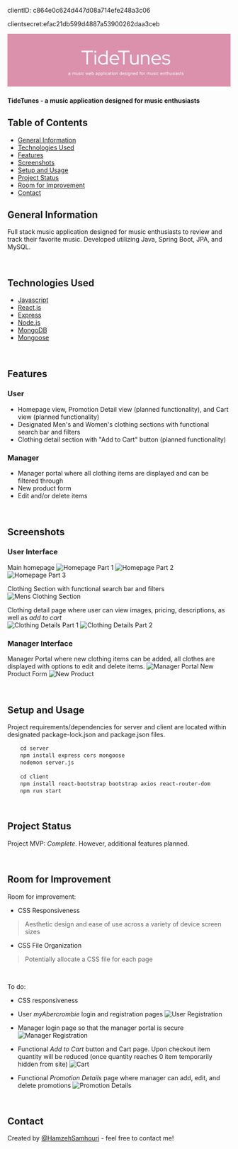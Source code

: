 clientID: c864e0c624d447d08a714efe248a3c06

clientsecret:efac21db599d4887a53900262daa3ceb



![](./site_images/github-header-image.png)

#### TideTunes - a music application designed for music enthusiasts
<!-- > Live demo [_here_](https://www.example.com). -->

## Table of Contents
* [General Information](#general-information)
* [Technologies Used](#technologies-used)
* [Features](#features)
* [Screenshots](#screenshots)
* [Setup and Usage](#setup-and-usage)
* [Project Status](#project-status)
* [Room for Improvement](#room-for-improvement)
* [Contact](#contact)

## General Information
Full stack music application designed for music enthusiasts to review and track their favorite music. Developed utilizing Java, Spring Boot, JPA, and MySQL.

<br>


## Technologies Used
* [Javascript](https://www.javascript.com/)
* [React.js](https://reactjs.org/)
* [Express](https://expressjs.com/)
* [Node.js](https://nodejs.org/en/)
* [MongoDB](https://www.mongodb.com/)
* [Mongoose](https://mongoosejs.com/)

<br>


## Features
### User
- Homepage view, Promotion Detail view (planned functionality), and Cart view (planned functionality)
- Designated Men's and Women's clothing sections with functional search bar and filters 
- Clothing detail section with "Add to Cart" button (planned functionality)
### Manager
- Manager portal where all clothing items are displayed and can be filtered through
- New product form
- Edit and/or delete items


<br>


## Screenshots
### User Interface
Main homepage
![Homepage Part 1](./site_images/Homepage1.png)
![Homepage Part 2](./site_images/Homepage2.png)
![Homepage Part 3](./site_images/Homepage3.png)

Clothing Section with functional search bar and filters
![Mens Clothing Section](./site_images/MensClothing.png)

Clothing detail page where user can view images, pricing, descriptions, as well as _add to cart_  
![Clothing Details Part 1](./site_images/ClothingDetail1.png)
![Clothing Details Part 2](./site_images/ClothingDetail2.png)

### Manager Interface
Manager Portal where new clothing items can be added, all clothes are displayed with options to edit and delete items.
![Manager Portal ](./site_images/Managersite.png)
New Product Form
![New Product ](./site_images/NewProduct.png)


<br>


## Setup and Usage
Project requirements/dependencies for server and client are located within designated  package-lock.json and package.json files. 

        cd server
        npm install express cors mongoose
        nodemon server.js

        cd client
        npm install react-bootstrap bootstrap axios react-router-dom
        npm run start


<br>


## Project Status
Project MVP: _Complete_. However, additional features planned.

<br>

## Room for Improvement

Room for improvement:
- CSS Responsiveness
> Aesthetic design and ease of use across a variety of device screen sizes 
- CSS File Organization
> Potentially allocate a CSS file for each page
<br>


To do:
- CSS responsiveness

- User _myAbercrombie_ login and registration pages
![User Registration](./site_images/UserRegistration.png)

- Manager login page so that the manager portal is secure
![Manager Registration](./site_images/ManagerPortal.png)

- Functional _Add to Cart_ button and Cart page. Upon checkout item quantity will be reduced (once quantity reaches 0 item temporarily hidden from site)
![Cart](./site_images/Cart.png)

- Functional _Promotion Details_ page where manager can add, edit, and delete promotions
![Promotion Details](./site_images/Promotions.png)

<br>

## Contact
Created by [@HamzehSamhouri](https://www.linkedin.com/in/hamzehsamhouri/) - feel free to contact me!
